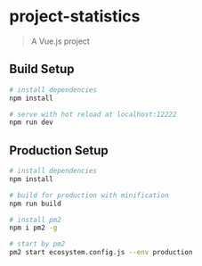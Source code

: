 # project-statistics

> A Vue.js project

## Build Setup

``` bash
# install dependencies
npm install

# serve with hot reload at localhost:12222
npm run dev
```

## Production Setup

``` bash
# install dependencies
npm install

# build for production with minification
npm run build

# install pm2
npm i pm2 -g

# start by pm2
pm2 start ecosystem.config.js --env production
```
